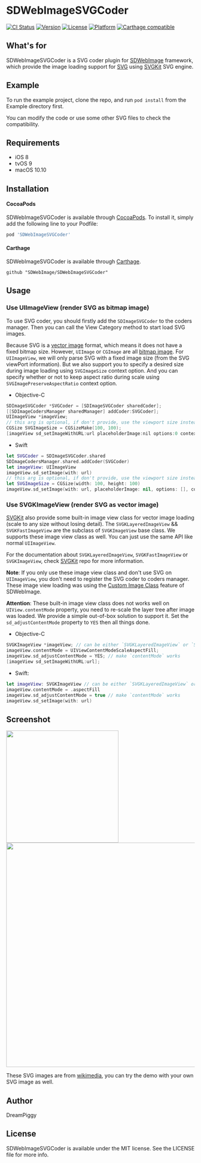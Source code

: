 # SDWebImageSVGCoder

[![CI Status](https://img.shields.io/travis/SDWebImage/SDWebImageSVGCoder.svg?style=flat)](https://travis-ci.org/SDWebImage/SDWebImageSVGCoder)
[![Version](https://img.shields.io/cocoapods/v/SDWebImageSVGCoder.svg?style=flat)](https://cocoapods.org/pods/SDWebImageSVGCoder)
[![License](https://img.shields.io/cocoapods/l/SDWebImageSVGCoder.svg?style=flat)](https://cocoapods.org/pods/SDWebImageSVGCoder)
[![Platform](https://img.shields.io/cocoapods/p/SDWebImageSVGCoder.svg?style=flat)](https://cocoapods.org/pods/SDWebImageSVGCoder)
[![Carthage compatible](https://img.shields.io/badge/Carthage-compatible-4BC51D.svg?style=flat)](https://github.com/SDWebImage/SDWebImageSVGCoder)


## What's for
SDWebImageSVGCoder is a SVG coder plugin for [SDWebImage](https://github.com/rs/SDWebImage/) framework, which provide the image loading support for [SVG](https://en.wikipedia.org/wiki/Scalable_Vector_Graphics) using [SVGKit](https://github.com/SVGKit/SVGKit) SVG engine.

## Example

To run the example project, clone the repo, and run `pod install` from the Example directory first.

You can modify the code or use some other SVG files to check the compatibility.

## Requirements

+ iOS 8
+ tvOS 9
+ macOS 10.10

## Installation

#### CocoaPods

SDWebImageSVGCoder is available through [CocoaPods](https://cocoapods.org). To install
it, simply add the following line to your Podfile:

```ruby
pod 'SDWebImageSVGCoder'
```

#### Carthage

SDWebImageSVGCoder is available through [Carthage](https://github.com/Carthage/Carthage).

```
github "SDWebImage/SDWebImageSVGCoder"
```

## Usage

### Use UIImageView (render SVG as bitmap image)

To use SVG coder, you should firstly add the `SDImageSVGCoder` to the coders manager. Then you can call the View Category method to start load SVG images.

Because SVG is a [vector image](https://en.wikipedia.org/wiki/Vector_graphics) format, which means it does not have a fixed bitmap size. However, `UIImage` or `CGImage` are all [bitmap image](https://en.wikipedia.org/wiki/Raster_graphics). For `UIImageView`, we will only parse SVG with a fixed image size (from the SVG viewPort information). But we also support you to specify a desired size during image loading using `SVGImageSize` context option. And you can specify whether or not to keep aspect ratio during scale using `SVGImagePreserveAspectRatio` context option.

+ Objective-C

```objectivec
SDImageSVGCoder *SVGCoder = [SDImageSVGCoder sharedCoder];
[[SDImageCodersManager sharedManager] addCoder:SVGCoder];
UIImageView *imageView;
// this arg is optional, if don't provide, use the viewport size instead
CGSize SVGImageSize = CGSizeMake(100, 100);
[imageView sd_setImageWithURL:url placeholderImage:nil options:0 context:@{SDWebImageContextSVGImageSize : @(SVGImageSize)];
```

+ Swift

```swift
let SVGCoder = SDImageSVGCoder.shared
SDImageCodersManager.shared.addCoder(SVGCoder)
let imageView: UIImageView
imageView.sd_setImage(with: url)
// this arg is optional, if don't provide, use the viewport size instead
let SVGImageSize = CGSize(width: 100, height: 100)
imageView.sd_setImage(with: url, placeholderImage: nil, options: [], context: [.svgImageSize : SVGImageSize])
```

### Use SVGKImageView (render SVG as vector image)

[SVGKit](https://github.com/SVGKit/SVGKit) also provide some built-in image view class for vector image loading (scale to any size without losing detail). The `SVGKLayeredImageView` && `SVGKFastImageView` are the subclass of `SVGKImageView` base class. We supports these image view class as well. You can just use the same API like normal `UIImageView`.

For the documentation about `SVGKLayeredImageView`, `SVGKFastImageView` or `SVGKImageView`, check [SVGKit](https://github.com/SVGKit/SVGKit) repo for more information.

**Note**: If you only use these image view class and don't use SVG on `UIImageView`, you don't need to register the SVG coder to coders manager. These image view loading was using the [Custom Image Class](https://github.com/rs/SDWebImage/wiki/Advanced-Usage#customization) feature of SDWebImage.

**Attention**: These built-in image view class does not works well on `UIView.contentMode` property, you need to re-scale the layer tree after image was loaded. We provide a simple out-of-box solution to support it. Set the `sd_adjustContentMode` property to `YES` then all things done.

+ Objective-C

```objectivec
SVGKImageView *imageView; // can be either `SVGKLayeredImageView` or `SVGKFastImageView`
imageView.contentMode = UIViewContentModeScaleAspectFill;
imageView.sd_adjustContentMode = YES; // make `contentMode` works
[imageView sd_setImageWithURL:url];
```

+ Swift:

```swift
let imageView: SVGKImageView // can be either `SVGKLayeredImageView` or `SVGKFastImageView`
imageView.contentMode = .aspectFill
imageView.sd_adjustContentMode = true // make `contentMode` works
imageView.sd_setImage(with: url)
```

## Screenshot

<img src="https://raw.githubusercontent.com/SDWebImage/SDWebImageSVGCoder/master/Example/Screenshot/SVGDemo.png" width="300" />
<img src="https://raw.githubusercontent.com/SDWebImage/SDWebImageSVGCoder/master/Example/Screenshot/SVGDemo-macOS.png" width="600" />

These SVG images are from [wikimedia](https://commons.wikimedia.org/wiki/Main_Page), you can try the demo with your own SVG image as well.

## Author

DreamPiggy

## License

SDWebImageSVGCoder is available under the MIT license. See the LICENSE file for more info.


